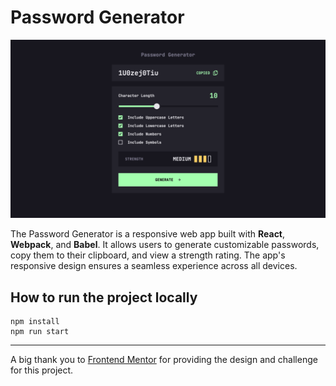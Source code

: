 # Password Generator

![](./preview.png)

The Password Generator is a responsive web app built with **React**, **Webpack**, and **Babel**. It allows users to generate customizable passwords, copy them to their clipboard, and view a strength rating. The app's responsive design ensures a seamless experience across all devices.

## How to run the project locally

```
npm install
npm run start
```

---

A big thank you to [Frontend Mentor](https://www.frontendmentor.io/) for providing the design and challenge for this project.
